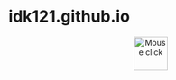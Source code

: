 # idk121.github.io
<p align="center"><a href="https://github.com/zSynctic/Autoclicker"><img src="(https://github.com/zSynctic/idk121.github.io/assets/71632495/c87a689b-e0fd-404c-85e2-a3bcfb39070d)" alt="Mouse click" height="60"/></a></p>

